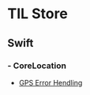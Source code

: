 # TIL Store

## Swift

### - CoreLocation
- [GPS Error Hendling](Swift/CoreLocation/GPSErrorHandling.md)

